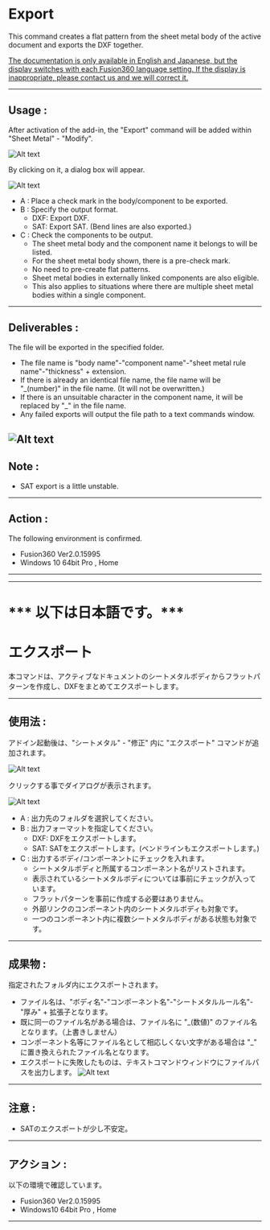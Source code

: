 # **Export**

This command creates a flat pattern from the sheet metal body of the active document and exports the DXF together.

<u>The documentation is only available in English and Japanese, but the display switches with each Fusion360 language setting.
If the display is inappropriate, please contact us and we will correct it.</u>

---

## **Usage** :

After activation of the add-in, the "Export" command will be added within "Sheet Metal" - "Modify".

![Alt text](./resources_readme/menu_eng.png)

By clicking on it, a dialog box will appear.

![Alt text](./resources_readme/dialog_eng.png)
+ A : Place a check mark in the body/component to be exported.
+ B : Specify the output format.
  + DXF: Export DXF.
  + SAT: Export SAT. (Bend lines are also exported.)
+ C : Check the components to be output.
  + The sheet metal body and the component name it belongs to will be listed.
  + For the sheet metal body shown, there is a pre-check mark.
  + No need to pre-create flat patterns.
  + Sheet metal bodies in externally linked components are also eligible.
  + This also applies to situations where there are multiple sheet metal bodies within a single component.
---

## **Deliverables** :

The file will be exported in the specified folder.
+ The file name is "body name"-"component name"-"sheet metal rule name"-"thickness" + extension.
+ If there is already an identical file name, the file name will be "_(number)" in the file name. (It will not be overwritten.)
+ If there is an unsuitable character in the component name, it will be replaced by "_" in the file name.
+ Any failed exports will output the file path to a text commands window.

![Alt text](./resources_readme/export_err_eng.png)
---

## **Note** :

- SAT export is a little unstable.

---

## **Action** :

The following environment is confirmed.

- Fusion360 Ver2.0.15995
- Windows 10 64bit Pro , Home

---
---

# *** 以下は日本語です。***

# **エクスポート**
本コマンドは、アクティブなドキュメントのシートメタルボディからフラットパターンを作成し、DXFをまとめてエクスポートします。

---

## **使用法** :

アドイン起動後は、"シートメタル" - "修正"  内に "エクスポート" コマンドが追加されます。

![Alt text](./resources_readme/menu_jpn.png)

クリックする事でダイアログが表示されます。

![Alt text](./resources_readme/dialog_jpn.png)
+ A : 出力先のフォルダを選択してください。
+ B : 出力フォーマットを指定してください。
  + DXF: DXFをエクスポートします。
  + SAT: SATをエクスポートします。(ベンドラインもエクスポートします。)
+ C : 出力するボディ/コンポーネントにチェックを入れます。
  + シートメタルボディと所属するコンポーネント名がリストされます。
  + 表示されているシートメタルボディについては事前にチェックが入っています。
  + フラットパターンを事前に作成する必要はありません。
  + 外部リンクのコンポーネント内のシートメタルボディも対象です。
  + 一つのコンポーネント内に複数シートメタルボディがある状態も対象です。

---

## **成果物** :

指定されたフォルダ内にエクスポートされます。
+ ファイル名は、"ボディ名"-"コンポーネント名"-"シートメタルルール名"-"厚み" + 拡張子となります。
+ 既に同一のファイル名がある場合は、ファイル名に "_(数値)" のファイル名となります。（上書きしません）
+ コンポーネント名等にファイル名として相応しくない文字がある場合は "_" に置き換えられたファイル名となります。
+ エクスポートに失敗したものは、テキストコマンドウィンドウにファイルパスを出力します。
![Alt text](./resources_readme/export_err_eng.png)
---

## **注意** :

- SATのエクスポートが少し不安定。

---

## **アクション** :

以下の環境で確認しています。

- Fusion360 Ver2.0.15995
- Windows10 64bit Pro , Home

---